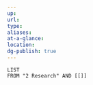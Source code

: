 ```yaml
---
up: 
url: 
type: 
aliases: 
at-a-glance: 
location: 
dg-publish: true
---
```


```dataview
LIST
FROM "2 Research" AND [[]]
```